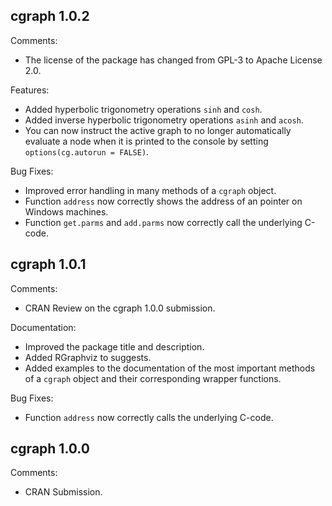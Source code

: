cgraph 1.0.2
----------------------------------------------------------------

Comments:

* The license of the package has changed from GPL-3 to Apache License 2.0.

Features:

* Added hyperbolic trigonometry operations `sinh` and `cosh`.
* Added inverse hyperbolic trigonometry operations `asinh` and `acosh`.
* You can now instruct the active graph to no longer automatically evaluate a node when it is printed to the console by setting `options(cg.autorun = FALSE)`.

Bug Fixes:

* Improved error handling in many methods of a `cgraph` object.
* Function `address` now correctly shows the address of an pointer on Windows machines.
* Function `get.parms` and `add.parms` now correctly call the underlying C-code.

cgraph 1.0.1
----------------------------------------------------------------

Comments:

* CRAN Review on the cgraph 1.0.0 submission.

Documentation:

* Improved the package title and description.
* Added RGraphviz to suggests.
* Added examples to the documentation of the most important methods of a `cgraph` object and their corresponding wrapper functions.

Bug Fixes:

* Function `address` now correctly calls the underlying C-code. 

cgraph 1.0.0
----------------------------------------------------------------

Comments:

* CRAN Submission.
